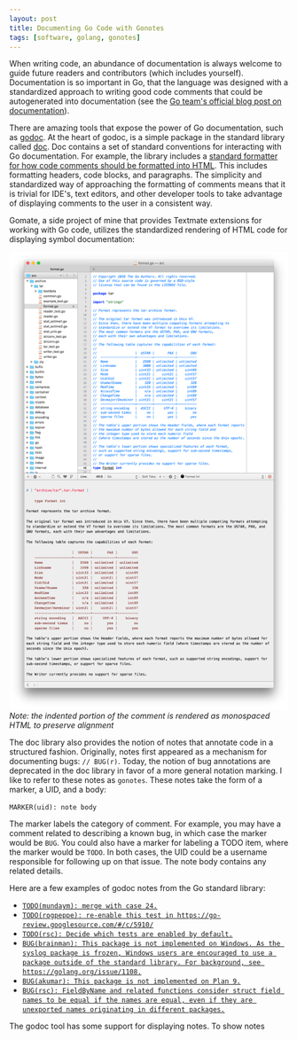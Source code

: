 ```yaml
---
layout: post
title: Documenting Go Code with Gonotes
tags: [software, golang, gonotes]
---
```


When writing code, an abundance of documentation is always welcome to guide future readers and contributors (which includes yourself). Documentation is so important in Go, that the language was designed with a standardized approach to writing good code comments that could be autogenerated into documentation (see the [Go team's official blog post on documentation](https://blog.golang.org/godoc-documenting-go-code)).

There are amazing tools that expose the power of Go documentation, such as [godoc](https://godoc.org/golang.org/x/tools/cmd/godoc). At the heart of godoc, is a simple package in the standard library called [doc](https://golang.org/pkg/go/doc). Doc contains a set of standard conventions for interacting with Go documentation. For example, the library includes a [standard formatter for how code comments should be formatted into HTML](). This includes formatting headers, code blocks, and paragraphs. The simplicity and standardized way of approaching the formatting of comments means that it is trivial for IDE's, text editors, and other developer tools to take advantage of displaying comments to the user in a consistent way.

Gomate, a side project of mine that provides Textmate extensions for working with Go code, utilizes the standardized rendering of HTML code for displaying symbol documentation:

![gomate doc view](../img/gomate_doc.png "gomate doc view")
*Note: the indented portion of the comment is rendered as monospaced HTML to preserve alignment*

The doc library also provides the notion of notes that annotate code in a structured fashion. Originally, notes first appeared as a mechanism for documenting bugs: `// BUG(r)`. Today, the notion of bug annotations are deprecated in the doc library in favor of a more general notation marking. I like to refer to these notes as `gonotes`. These notes take the form of a marker, a UID, and a body:

`MARKER(uid): note body`

The marker labels the category of comment. For example, you may have a comment related to describing a known bug, in which case the marker would be `BUG`. You could also have a marker for labeling a TODO item, where the marker would be `TODO`. In both cases, the UID could be a username responsible for following up on that issue. The note body contains any related details.

Here are a few examples of godoc notes from the Go standard library:

- [`TODO(mundaym): merge with case 24.`](https://github.com/golang/go/blob/9fa988547a778540eebfe0358536b7433efe6748/src/cmd/internal/obj/s390x/asmz.go#L3083)
- [`TODO(rogpeppe): re-enable this test in https://go-review.googlesource.com/#/c/5910/`](https://github.com/golang/go/blob/38c561cb2caa8019e44059e2be71c909ceef30a6/src/encoding/xml/marshal_test.go#L1768)
- [`TODO(rsc): Decide which tests are enabled by default.`](https://github.com/golang/go/blob/834d2244a0150d8ae29b587ed2193e81e552d601/src/cmd/go/internal/test/test.go#L505)
- [`BUG(brainman): This package is not implemented on Windows. As the syslog package is frozen, Windows users are encouraged to use a package outside of the standard library. For background, see https://golang.org/issue/1108.`](https://github.com/golang/go/blob/f9027d61ab48154e4cb29c50e356a3f462840e01/src/log/syslog/doc.go#L19)
- [`BUG(akumar): This package is not implemented on Plan 9.`](https://github.com/golang/go/blob/f9027d61ab48154e4cb29c50e356a3f462840e01/src/log/syslog/doc.go#L24)
- [`BUG(rsc): FieldByName and related functions consider struct field names to be equal if the names are equal, even if they are unexported names originating in different packages.`](https://github.com/golang/go/blob/997d7a1893ae15df1438c46487dd69903f16c57f/src/reflect/type.go#L211)


The godoc tool has some support for displaying notes. To show notes
